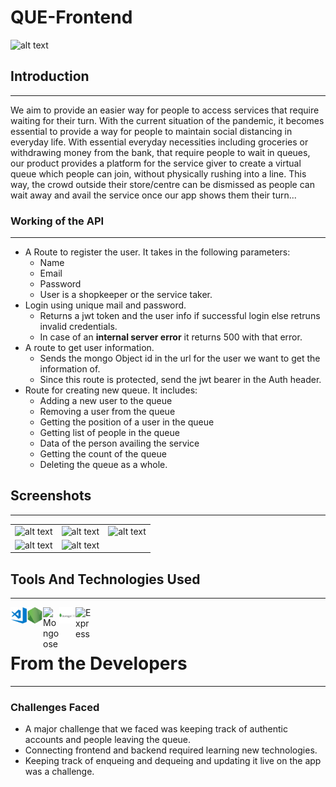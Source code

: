 # QUE-Frontend

![alt text](https://static.toiimg.com/thumb/msid-71966504,width-1200,height-900,resizemode-4/.jpg)

## Introduction

---

We aim to provide an easier way for people to access services that require waiting for their turn. With the current situation of the pandemic, it becomes essential to provide a way for people to maintain social distancing in everyday life. With essential everyday necessities including groceries or withdrawing money from the bank, that require people to wait in queues, our product provides a platform for the service giver to create a virtual queue which people can join, without physically rushing into a line. This way, the crowd outside their store/centre can be dismissed as people can wait away and avail the service once our app shows them their turn...

### Working of the API

---

- A Route to register the user. It takes in the following parameters:
  - Name
  - Email
  - Password
  - User is a shopkeeper or the service taker.
- Login using unique mail and password.
  - Returns a jwt token and the user info if successful login else retruns invalid credentials.
  - In case of an <strong>internal server error</strong> it returns 500 with that error.
- A route to get user information.
  - Sends the mongo Object id in the url for the user we want to get the information of.
  - Since this route is protected, send the jwt bearer in the Auth header.
- Route for creating new queue. It includes:
  - Adding a new user to the queue
  - Removing a user from the queue
  - Getting the position of a user in the queue
  - Getting list of people in the queue
  - Data of the person availing the service
  - Getting the count of the queue
  - Deleting the queue as a whole.

## Screenshots

---

|                                |                                |                                |
| :----------------------------: | :----------------------------: | :----------------------------: |
| ![alt text]('/img/SS/ss1.jpg') | ![alt text]('/img/SS/ss2.jpg') | ![alt text]('/img/SS/ss3.jpg') |
| ![alt text]('/img/SS/ss4.jpg') | ![alt text]('/img/SS/ss5.jpg') |

## Tools And Technologies Used

---

<img align="left" alt="Visual Studio Code" width="26px" height="26px" src="https://raw.githubusercontent.com/github/explore/80688e429a7d4ef2fca1e82350fe8e3517d3494d/topics/visual-studio-code/visual-studio-code.png" />
<img align="left" alt="Node.js" width="26px" src="https://raw.githubusercontent.com/github/explore/80688e429a7d4ef2fca1e82350fe8e3517d3494d/topics/nodejs/nodejs.png" />
<img align="left" alt="Mongoose" width="26px" src="https://cms-assets.tutsplus.com/uploads/users/34/posts/29527/preview_image/mongoose.jpg" />
<img align="left" alt="MongoDB" width="26px" src="https://raw.githubusercontent.com/github/explore/80688e429a7d4ef2fca1e82350fe8e3517d3494d/topics/mongodb/mongodb.png" />
<img align="left" alt="Express" width="26px" src="https://p7.hiclipart.com/preview/780/57/127/node-js-javascript-database-mongodb-native.jpg" />
<br></br>

# From the Developers

---

### Challenges Faced

- A major challenge that we faced was keeping track of authentic accounts and people leaving the queue.
- Connecting frontend and backend required learning new technologies.
- Keeping track of enqueing and dequeing and updating it live on the app was a challenge.
